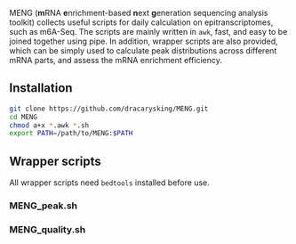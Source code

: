 
MENG (**m**RNA **e**nrichment-based **n**ext **g**eneration sequencing analysis toolkit) collects useful scripts for daily calculation on epitranscriptomes, such as m6A-Seq. The scripts are mainly written in `awk`, fast, and easy to be joined together using pipe. In addition, wrapper scripts are also provided, which can be simply used to calculate peak distributions across different mRNA parts, and assess the mRNA enrichment efficiency. 

## Installation
```bash
git clone https://github.com/dracarysking/MENG.git
cd MENG
chmod a+x *.awk *.sh
export PATH=/path/to/MENG:$PATH
```
## Wrapper scripts
All wrapper scripts need `bedtools` installed before use. 

### MENG_peak.sh


### MENG_quality.sh
